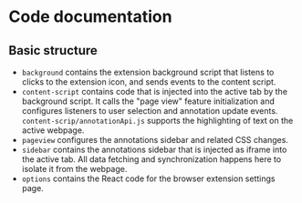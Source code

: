 # Code documentation

## Basic structure

-   `background` contains the extension background script that listens to clicks to the extension icon, and sends events to the content script.
-   `content-script` contains code that is injected into the active tab by the background script. It calls the "page view" feature initialization and configures listeners to user selection and annotation update events. `content-scrip/annotationApi.js` supports the highlighting of text on the active webpage.
-   `pageview` configures the annotations sidebar and related CSS changes.
-   `sidebar` contains the annotations sidebar that is injected as iframe into the active tab. All data fetching and synchronization happens here to isolate it from the webpage.
-   `options` contains the React code for the browser extension settings page.
